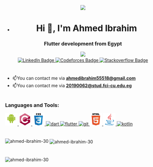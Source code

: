 <div id="header" align="center">
  <img src="https://i.pinimg.com/originals/fc/7d/81/fc7d811c168d937d3eb5737d54395cef.gif" width="600"/>
</div>  

- <h1 align="center">Hi 👋, I'm Ahmed Ibrahim</h1>
<h3 align="center">Flutter development from Egypt</h3>
<div id="header" align="center">
  <img src="https://media.giphy.com/media/M9gbBd9nbDrOTu1Mqx/giphy.gif" width="200"/>
</div>   

<div id="badge" align="center">
  <a href="https://www.linkedin.com/in/ahmed-ibrahim-8a05001bb/">
    <img src="https://img.shields.io/badge/LinkedIn-blue?style=for-the-badge&logo=linkedin&logoColor=white" alt="LinkedIn Badge"/>
  </a>
  <a href="https://codeforces.com/profile/ahmedibrahim30">
    <img src="https://img.shields.io/badge/Codeforces-orange?style=for-the-badge&logo=codeforces&logoColor=black" alt="Codeforces Badge"/>
  </a>
  <a href="https://stackoverflow.com/users/17415474/أحمد-إبراهيم?tab=profile">
    <img src="https://img.shields.io/badge/stackoverflow-black?style=for-the-badge&logo=stackoverflow&logoColor=yellow" alt="Stackoverflow Badge"/>
  </a>
   <h1 align="center"></h1>
</div>

- 📫You can contact me via **ahmedibrahim55518@gmail.com**
- 📫You can contact me via **20190062@stud.fci-cu.edu.eg**
<h1 align="center"></h1>

<h3 align="left">Languages and Tools:</h3>
<p align="left"> <a href="https://developer.android.com" target="_blank" rel="noreferrer"> <img src="https://raw.githubusercontent.com/devicons/devicon/master/icons/android/android-original-wordmark.svg" alt="android" width="40" height="40"/> </a> <a href="https://www.w3schools.com/cpp/" target="_blank" rel="noreferrer"> <img src="https://raw.githubusercontent.com/devicons/devicon/master/icons/cplusplus/cplusplus-original.svg" alt="cplusplus" width="40" height="40"/> </a> <a href="https://www.w3schools.com/css/" target="_blank" rel="noreferrer"> <img src="https://raw.githubusercontent.com/devicons/devicon/master/icons/css3/css3-original-wordmark.svg" alt="css3" width="40" height="40"/> </a> <a href="https://dart.dev" target="_blank" rel="noreferrer"> <img src="https://www.vectorlogo.zone/logos/dartlang/dartlang-icon.svg" alt="dart" width="40" height="40"/> </a> <a href="https://flutter.dev" target="_blank" rel="noreferrer"> <img src="https://www.vectorlogo.zone/logos/flutterio/flutterio-icon.svg" alt="flutter" width="40" height="40"/> </a> <a href="https://git-scm.com/" target="_blank" rel="noreferrer"> <img src="https://www.vectorlogo.zone/logos/git-scm/git-scm-icon.svg" alt="git" width="40" height="40"/> </a> <a href="https://www.w3.org/html/" target="_blank" rel="noreferrer"> <img src="https://raw.githubusercontent.com/devicons/devicon/master/icons/html5/html5-original-wordmark.svg" alt="html5" width="40" height="40"/> </a> <a href="https://www.java.com" target="_blank" rel="noreferrer"> <img src="https://raw.githubusercontent.com/devicons/devicon/master/icons/java/java-original.svg" alt="java" width="40" height="40"/> </a> <a href="https://kotlinlang.org" target="_blank" rel="noreferrer"> <img src="https://www.vectorlogo.zone/logos/kotlinlang/kotlinlang-icon.svg" alt="kotlin" width="40" height="40"/> </a> </p>
 <h1 align="center"></h1>

<p><img align="left" src="https://github-readme-stats.vercel.app/api/top-langs?username=ahmed-ibrahim-30&show_icons=true&locale=en&layout=compact" alt="ahmed-ibrahim-30" /></p>

<p>&nbsp;<img align="center" src="https://github-readme-stats.vercel.app/api?username=ahmed-ibrahim-30&show_icons=true&locale=en" alt="ahmed-ibrahim-30" /></p>
 <h1 align="center"></h1>
<p><img align="center" src="https://github-readme-streak-stats.herokuapp.com/?user=ahmed-ibrahim-30&" alt="ahmed-ibrahim-30" /></p>
 <h1 align="center"></h1>

